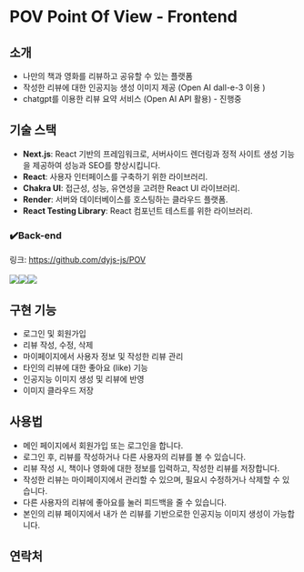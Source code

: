 # POV Point Of View - Frontend

## 소개

- 나만의 책과 영화를 리뷰하고 공유할 수 있는 플랫폼
- 작성한 리뷰에 대한 인공지능 생성 이미지 제공 (Open AI dall-e-3 이용 )
- chatgpt를 이용한 리뷰 요약 서비스 (Open AI API 활용) - 진행중

## 기술 스택

- **Next.js**: React 기반의 프레임워크로, 서버사이드 렌더링과 정적 사이트 생성 기능을 제공하여 성능과 SEO를 향상시킵니다.
- **React**: 사용자 인터페이스를 구축하기 위한 라이브러리.
- **Chakra UI**: 접근성, 성능, 유연성을 고려한 React UI 라이브러리.
- **Render**: 서버와 데이터베이스를 호스팅하는 클라우드 플랫폼.
- **React Testing Library**: React 컴포넌트 테스트를 위한 라이브러리.

### ✔️Back-end

링크: https://github.com/dyjs-js/POV
</br></br>
<img src="https://img.shields.io/badge/Python-3776AB?style=for-the-badge&logo=Python&logoColor=white"><img src="https://img.shields.io/badge/django-092E20?style=for-the-badge&logo=django&logoColor=white"><img src="https://img.shields.io/badge/Cloudflare-F38020?style=for-the-badge&logo=Cloudflare&logoColor=white">

## 구현 기능

- 로그인 및 회원가입
- 리뷰 작성, 수정, 삭제
- 마이페이지에서 사용자 정보 및 작성한 리뷰 관리
- 타인의 리뷰에 대한 좋아요 (like) 기능
- 인공지능 이미지 생성 및 리뷰에 반영
- 이미지 클라우드 저장

## 사용법

- 메인 페이지에서 회원가입 또는 로그인을 합니다.</br>
- 로그인 후, 리뷰를 작성하거나 다른 사용자의 리뷰를 볼 수 있습니다.</br>
- 리뷰 작성 시, 책이나 영화에 대한 정보를 입력하고, 작성한 리뷰를 저장합니다.</br>
- 작성한 리뷰는 마이페이지에서 관리할 수 있으며, 필요시 수정하거나 삭제할 수 있습니다.</br>
- 다른 사용자의 리뷰에 좋아요를 눌러 피드백을 줄 수 있습니다.</br>
- 본인의 리뷰 페이지에서 내가 쓴 리뷰를 기반으로한 인공지능 이미지 생성이 가능합니다.

## 연락처
